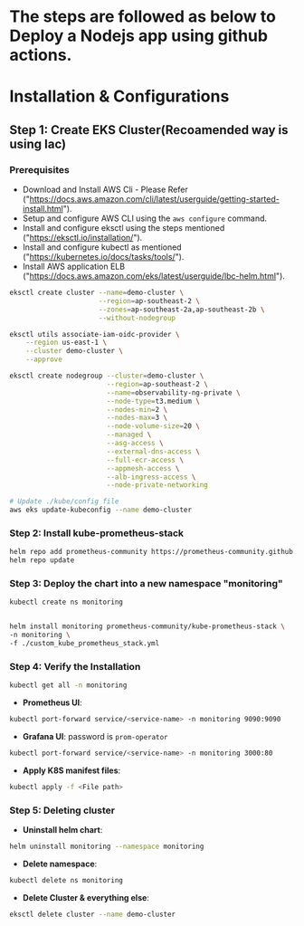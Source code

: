 # The steps are followed as below to Deploy a Nodejs app using github actions.

# Installation & Configurations
## Step 1: Create EKS Cluster(Recoamended way is using Iac)

### Prerequisites
- Download and Install AWS Cli - Please Refer ("https://docs.aws.amazon.com/cli/latest/userguide/getting-started-install.html").
- Setup and configure AWS CLI using the `aws configure` command.
- Install and configure eksctl using the steps mentioned ("https://eksctl.io/installation/").
- Install and configure kubectl as mentioned ("https://kubernetes.io/docs/tasks/tools/").
- Install AWS application ELB ("https://docs.aws.amazon.com/eks/latest/userguide/lbc-helm.html").


```bash
eksctl create cluster --name=demo-cluster \
                      --region=ap-southeast-2 \
                      --zones=ap-southeast-2a,ap-southeast-2b \
                      --without-nodegroup
```
```bash
eksctl utils associate-iam-oidc-provider \
    --region us-east-1 \
    --cluster demo-cluster \
    --approve
```
```bash
eksctl create nodegroup --cluster=demo-cluster \
                        --region=ap-southeast-2 \
                        --name=observability-ng-private \
                        --node-type=t3.medium \
                        --nodes-min=2 \
                        --nodes-max=3 \
                        --node-volume-size=20 \
                        --managed \
                        --asg-access \
                        --external-dns-access \
                        --full-ecr-access \
                        --appmesh-access \
                        --alb-ingress-access \
                        --node-private-networking

# Update ./kube/config file
aws eks update-kubeconfig --name demo-cluster
```

### Step 2: Install kube-prometheus-stack
```bash
helm repo add prometheus-community https://prometheus-community.github.io/helm-charts
helm repo update
```

### Step 3: Deploy the chart into a new namespace "monitoring"
```bash
kubectl create ns monitoring
```
```bash

helm install monitoring prometheus-community/kube-prometheus-stack \
-n monitoring \
-f ./custom_kube_prometheus_stack.yml
```

### Step 4: Verify the Installation
```bash
kubectl get all -n monitoring
```
- **Prometheus UI**:
```bash
kubectl port-forward service/<service-name> -n monitoring 9090:9090
```

- **Grafana UI**: password is `prom-operator`
```bash
kubectl port-forward service/<service-name> -n monitoring 3000:80
```

- **Apply K8S manifest files**:
```bash
kubectl apply -f <File path>
```

### Step 5: Deleting cluster
- **Uninstall helm chart**:
```bash
helm uninstall monitoring --namespace monitoring
```
- **Delete namespace**:
```bash
kubectl delete ns monitoring
```
- **Delete Cluster & everything else**:
```bash
eksctl delete cluster --name demo-cluster
```
